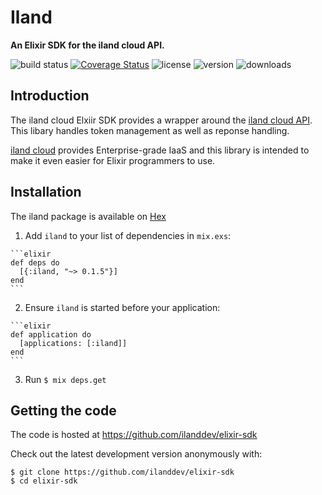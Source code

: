 # Iland

**An Elixir SDK for the iland cloud API.**

![build status](http://img.shields.io/travis/ilanddev/elixir-sdk/master.svg?style=flat)
[![Coverage Status](https://coveralls.io/repos/github/ilanddev/elixir-sdk/badge.svg?branch=master)](https://coveralls.io/github/ilanddev/elixir-sdk?branch=master)
![license](http://img.shields.io/hexpm/l/iland.svg?style=flat)
![version](http://img.shields.io/hexpm/v/iland.svg?style=flat)
![downloads](http://img.shields.io/hexpm/dt/iland.svg?style=flat)

## Introduction

The iland cloud Elxiir SDK provides a wrapper around the
[iland cloud API](https://api.ilandcloud.com). This libary handles
token management as well as reponse handling.

[iland cloud](https://www.iland.com) provides Enterprise-grade IaaS and this
library is intended to make it even easier for Elixir programmers to use.

## Installation

  The iland package is available on [Hex](https://hex.pm/packages/iland)

  1. Add `iland` to your list of dependencies in `mix.exs`:

    ```elixir
    def deps do
      [{:iland, "~> 0.1.5"}]
    end
    ```

  2. Ensure `iland` is started before your application:

    ```elixir
    def application do
      [applications: [:iland]]
    end
    ```

  3. Run `$ mix deps.get`

## Getting the code

The code is hosted at https://github.com/ilanddev/elixir-sdk

Check out the latest development version anonymously with:

```
$ git clone https://github.com/ilanddev/elixir-sdk
$ cd elixir-sdk
```



